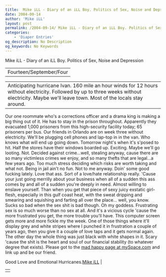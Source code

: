 ```yaml
---
title:  Mike iLL - Diary of an iLL Boy. Politics of Sex, Noise and Depression 
date: 2004-09-14
author: 'Mike iLL'
layout: post
permalink: /2004-09-14/ Mike iLL - Diary of an iLL Boy. Politics of Sex, Noise and Depression 
categories:
    - 'Diaper Entries'
og_description: No Description
og_keywords: No Keywords
---
```

<style>
body {
  background-color: ;
  color: ;
}
a {
  color: ;
}
a:active {
  color: ;
}
a:visited {
  color: ;
}
</style>

   Mike iLL - Diary of an iLL Boy. Politics of Sex, Noise and Depression     



|  |
| --- |
| Fourteen/September/Four |

  
  



|  |
| --- |
| Anticipating hurricane Ivan. 160 mile an hour winds for 12 hours without electricity. Followed by up to three weeks without electricity. Maybe we'll leave town. Most of the locals stay around.
Our one roommate who's a corrections officer and a drama king is making a big thing out of it. He has to stay in the prison throughout. Apparently they evacuated 1,000 prisoners from this high-security facility today; 65 prisoners per bus.
Our friends in Orlando are on week three without electricity. We'll be plugging cell phones and lap-top in in the van. Who knows what will end up going down. Tomorrow night's when it's s'posed to hit. Half the stores have their windows boarded up. Exciting. Maybe we'll go looting. 
Not. Decided against crime...well, stealing anyway, cause there are so many victimless crimes we enjoy, and so many thefts that are legal...a few years ago. Too much stress deciding which risks are worth taking and what not. Being in jail ain't no fun. Not to me anyway.
Doin' some good fucking lately. Love that ass. Sort of a love/hate relationship really. 'Cause your just going merrilly about your business when all of a sudden this ass comes by and all of a sudden you're deeply in need. Almost willing to enslave yourself. Than when you get that piece of sexy juicy exstatic girl-flesh, especially in this gulf coast heat, with the sweat dripping and smearing and squishing and farting all over the place... well, you know.
Sucks so bad when the sex shit is bad though. Oh my goddess. Frustrating sex is so much worse than no sex at all. And it's a vicious cycle 'cause the more frustrated you get, the more trouble you'll have.
This computer screen gets more and more fickle my the week. One of those things where it'll display grey and white stripes where I punched it in frustration a couple of years ago, then you give it a couple of love taps and it gets normal again. The other day the whole thing was just black with white shapes in it. Scary 'cause the shit is the heart and soul of our financial stability (to whatever degree that exists).
Please got to the [mad happy page at mySpace.com](http://www.mySpace.com/madhappy) and link up and be our friend.

  Good Love and Emotional Hurricanes.[Mike iLL](mailto:mike@obliteration.com)
 |

   


|  |
| --- |
|   |

   
   
   
   
  

